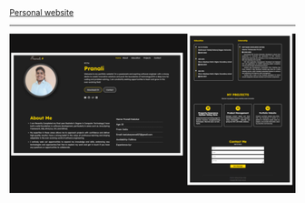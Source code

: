 <html>

<body>
  <a href="index.html">Personal website</a><hr>
  <img src="files/preview .png">
</body>
</html>
